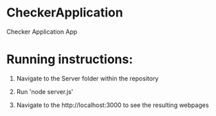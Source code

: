 # CheckerApplication
Checker Application App

# Running instructions:

1. Navigate to the Server folder within the repository

2. Run 'node server.js'

3. Navigate to the http://localhost:3000 to see the resulting webpages

